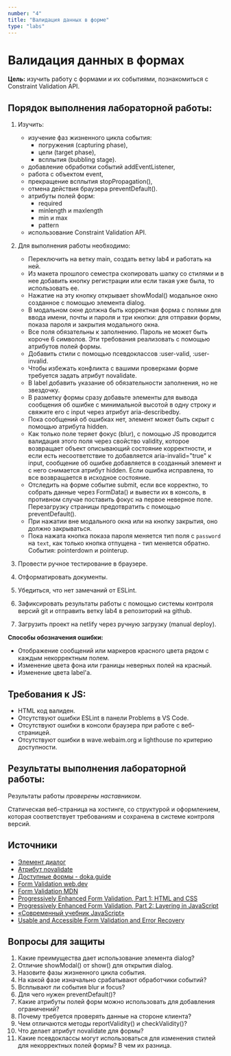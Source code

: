 ```yaml
---
number: "4"
title: "Валидация данных в форме"
type: "labs"
---
```


# Валидация данных в формах

**Цель:** изучить работу с формами и их событиями, познакомиться с Constraint Validation API.

## Порядок выполнения лабораторной работы:

1. Изучить:
   - изучение фаз жизненного цикла события:
     - погружения (capturing phase),
     - цели (target phase),
     - всплытия (bubbling stage).
   - добавление обработки событий addEventListener,
   - работа с объектом event,
   - прекращение всплытия stopPropagation(),
   - отмена действия браузера preventDefault().
   - атрибуты полей форм:
     - required
     - minlength и maxlength
     - min и max
     - pattern
   - использование Constraint Validation API.
1. Для выполнения работы необходимо:

   - Переключить на ветку main, создать ветку lab4 и работать на ней.
   - Из макета прошлого семестра скопировать шапку со стилями и в нее добавить кнопку регистрации или если такая уже была, то использовать ее.
   - Нажатие на эту кнопку открывает showModal() модальное окно созданное с помощью элемента dialog.
   - В модальном окне должна быть корректная форма с полями для ввода имени, почты и пароля и три кнопки: для отправки формы, показа пароля и закрытия модального окна.
   - Все поля обязательны к заполнению. Пароль не может быть короче 6 символов. Эти требования реализовать с помощью атрибутов полей формы.
   - Добавить стили с помощью псевдоклассов :user-valid, :user-invalid.
   - Чтобы избежать конфликта с вашими проверками форме требуется задать атрибут novalidate.
   - В label добавить указание об обязательности заполнения, но не звездочку.
   - В разметку формы сразу добавьте элементы для вывода сообщения об ошибке с минимальной высотой в одну строку и свяжите его с input через атрибут aria-describedby.
   - Пока сообщений об ошибках нет, элемент может быть скрыт с помощью атрибута hidden.
   - Как только поле теряет фокус (blur), с помощью JS проводится валидация этого поля через свойство validity, которое возвращает объект описывающий состояние корректности, и если есть несоответствие то добавляется aria-invalid="true" к input, сообщение об ошибке добавляется в созданный элемент и с него снимается атрибут hidden. Если ошибка исправлена, то все возвращается в исходное состояние.
   - Отследить на форме событие submit, если все корректно, то собрать данные через FormData() и вывести их в консоль, в противном случае поставить фокус на первое неверное поле. Перезагрузку страницы предотвратить с помощью preventDefault().
   - При нажатии вне модального окна или на кнопку закрытия, оно должно закрываться.
   - Пока нажата кнопка показа пароля меняется тип поля с `password` на `text`, как только кнопка отпущена - тип меняется обратно. События: pointerdown и pointerup.

1. Провести ручное тестирование в браузере.
1. Отформатировать документы.
1. Убедиться, что нет замечаний от ESLint.
1. Зафиксировать результаты работы с помощью системы контроля версий git и отправить ветку lab4 в репозиторий на github.
1. Загрузить проект на netlify через ручную загрузку (manual deploy).

**Способы обозначения ошибки:**

- Отображение сообщений или маркеров красного цвета рядом с каждым некорректным полем.
- Изменение цвета фона или границы неверных полей на красный.
- Изменение цвета label'а.

## Требования к JS:

- HTML код валиден.
- Отсутствуют ошибки ESLint в панели Problems в VS Code.
- Отсутствуют ошибки в консоли браузера при работе с веб-страницей.
- Отсутствуют ошибки в wave.webaim.org и lighthouse по критерию доступности.

## Результаты выполнения лабораторной работы:

Результаты работы _проверены наставником_.

Статическая веб-страница на хостинге, со структурой и оформлением, которая соответствует требованиям и сохранена в системе контроля версий.

## Источники

- [Элемент диалог](https://doka.guide/html/dialog/)
- [Атрибут novalidate](https://doka.guide/html/novalidate/)
- [Доступные формы - doka.guide](https://doka.guide/a11y/accessible-forms/)
- [Form Validation web.dev](https://web.dev/learn/forms/validation?hl=ru)
- [Form Validation MDN](https://developer.mozilla.org/ru/docs/Learn/Forms/Form_validation)
- [Progressively Enhanced Form Validation, Part 1: HTML and CSS](https://cloudfour.com/thinks/progressively-enhanced-form-validation-part-1-html-and-css/)
- [Progressively Enhanced Form Validation, Part 2: Layering in JavaScript](https://cloudfour.com/thinks/progressively-enhanced-form-validation-part-2-layering-in-javascript/)
- [«Современный учебник JavaScript»](https://learn.javascript.ru/)
- [Usable and Accessible Form Validation and Error Recovery](https://webaim.org/techniques/formvalidation/)

## Вопросы для защиты

1. Какие преимущества дает использование элемента dialog?
1. Отличие showModal() от show() для открытия dialog.
1. Назовите фазы жизненного цикла события.
1. На какой фазе изначально срабатывают обработчики событий?
1. Всплывают ли события blur и focus?
1. Для чего нужен preventDefault()?
1. Какие атрибуты полей форм можно использовать для добавления ограничений?
1. Почему требуется проверять данные на стороне клиента?
1. Чем отличаются методы reportValidity() и checkValidity()?
1. Что делает атрибут novalidate для формы?
1. Какие псевдоклассы могут использоваться для изменения стилей для некорректных полей формы? В чем их разница.
